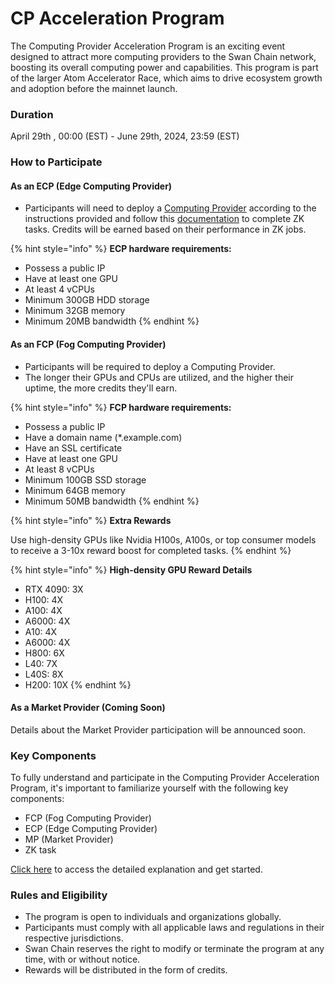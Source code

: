 # CP Acceleration Program

The Computing Provider Acceleration Program is an exciting event designed to attract more computing providers to the Swan Chain network, boosting its overall computing power and capabilities. This program is part of the larger Atom Accelerator Race, which aims to drive ecosystem growth and adoption before the mainnet launch.

### Duration

April 29th , 00:00 (EST) - June 29th, 2024, 23:59 (EST)

### How to Participate

#### As an ECP (Edge Computing Provider)

* Participants will need to deploy a [Computing Provider](https://docs.swanchain.io/orchestrator/as-a-computing-provider/computing-provider-setup) according to the instructions provided and follow this [documentation](https://docs.swanchain.io/orchestrator/as-a-computing-provider/connect-to-orchestrator) to complete ZK tasks. Credits will be earned based on their performance in ZK jobs.

{% hint style="info" %}
**ECP hardware requirements:**

* Possess a public IP
* Have at least one GPU&#x20;
* At least 4 vCPUs&#x20;
* Minimum 300GB HDD storage&#x20;
* Minimum 32GB memory&#x20;
* Minimum 20MB bandwidth
{% endhint %}

#### As an FCP (Fog Computing Provider)

* Participants will be required to deploy a Computing Provider.
* The longer their GPUs and CPUs are utilized, and the higher their uptime, the more credits they'll earn.

{% hint style="info" %}
**FCP hardware requirements:**

* Possess a public IP
* Have a domain name (\*.example.com)
* Have an SSL certificate
* Have at least one GPU&#x20;
* At least 8 vCPUs&#x20;
* Minimum 100GB SSD storage
* Minimum 64GB memory
* Minimum 50MB bandwidth
{% endhint %}

{% hint style="info" %}
**Extra Rewards**

Use high-density GPUs like Nvidia H100s, A100s, or top consumer models to receive a 3-10x reward boost for completed tasks.
{% endhint %}

{% hint style="info" %}
**High-density GPU Reward Details**

* RTX 4090: 3X
* H100: 4X
* A100: 4X
* A6000: 4X
* A10: 4X
* A6000: 4X
* H800: 6X
* L40: 7X
* L40S: 8X
* H200: 10X
{% endhint %}

#### As a Market Provider (Coming Soon)

Details about the Market Provider participation will be announced soon.

### Key Components

To fully understand and participate in the Computing Provider Acceleration Program, it's important to familiarize yourself with the following key components:

* FCP (Fog Computing Provider)
* ECP (Edge Computing Provider)
* MP (Market Provider)
* ZK task

[Click here](https://docs.swanchain.io/getting-started/protocol-stack/glossary) to access the detailed explanation and get started.

### Rules and Eligibility

* The program is open to individuals and organizations globally.
* Participants must comply with all applicable laws and regulations in their respective jurisdictions.
* Swan Chain reserves the right to modify or terminate the program at any time, with or without notice.
* Rewards will be distributed in the form of credits.
